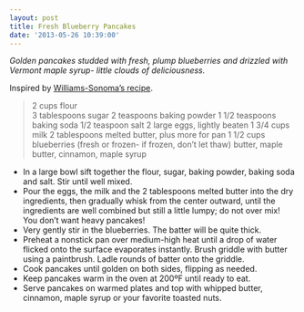 ```yaml
---
layout: post
title: Fresh Blueberry Pancakes
date: '2013-05-26 10:39:00'
---
```


*Golden pancakes studded with fresh, plump blueberries and drizzled with Vermont maple syrup- little clouds of deliciousness.* 

Inspired by [Williams-Sonoma’s recipe](http://www.williams-sonoma.com/recipe/blueberry-pancakes.html).

> 2 cups flour  
3 tablespoons sugar
2 teaspoons baking powder
1 1/2 teaspoons baking soda
1/2 teaspoon salt
2 large eggs, lightly beaten
1 3/4 cups milk
2 tablespoons melted butter, plus more for pan
1 1/2 cups blueberries (fresh or frozen- if frozen, don’t let thaw)
butter, maple butter, cinnamon, maple syrup

* In a large bowl sift together the flour, sugar, baking powder, baking soda and salt. Stir until well mixed.
* Pour the eggs, the milk and the 2 tablespoons melted butter into the dry ingredients, then gradually whisk from the center outward, until the ingredients are well combined but still a little lumpy; do not over mix! You don’t want heavy pancakes!
* Very gently stir in the blueberries. The batter will be quite thick.
* Preheat a nonstick pan over medium-high heat until a drop of water flicked onto the surface evaporates instantly. Brush griddle with butter using a paintbrush. Ladle rounds of batter onto the griddle.
* Cook pancakes until golden on both sides, flipping as needed.
* Keep pancakes warm in the oven at 200ºF until ready to eat.
* Serve pancakes on warmed plates and top with whipped butter, cinnamon, maple syrup or your favorite toasted nuts.
